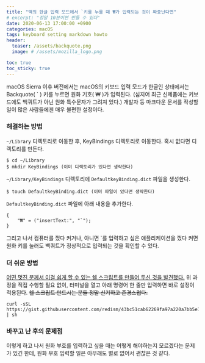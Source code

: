 ```yaml
---
title: "맥의 한글 입력 모드에서 `키를 누를 때 ₩가 입력되는 것이 짜증난다면"
# excerpt: "정말 10분이면 만들 수 있다"
date: 2020-06-13 17:00:00 +0900
categories: macOS
tags: keyboard setting markdown howto
header:
  teaser: /assets/backquote.png
  image: # /assets/mozilla_logo.png 

toc: true  
toc_sticky: true 
---
```


macOS Sierra 이후 버전에서는 macOS의 키보드 입력 모드가 한글인 상태에서는 Backquote( ` ) 키를 누르면 원화 기호( ₩ )가 입력된다. (심지어 최근 신제품에는 키보드에도 백쿼트가 아닌 원화 특수문자가 그려져 있다.) 개발자 등 마크다운 문서를 작성할 일이 많은 사람들에겐 매우 불편한 설정이다.

### 해결하는 방법
`~/Library` 디렉토리로 이동한 후, KeyBindings 디렉토리로 이동한다. 혹시 없다면 디렉토리를 만든다.

~~~
$ cd ~/Library
$ mkdir KeyBindings (이미 디렉토리가 있다면 생략한다)
~~~

`~/Library/KeyBindings` 디렉토리에 `DefaultkeyBinding.dict` 파일을 생성한다.

~~~
$ touch DefaultkeyBinding.dict (이미 파일이 있다면 생략한다)
~~~

`DefaultkeyBinding.dict` 파일에 아래 내용을 추가한다.

~~~
{
    "₩" = ("insertText:", "`");
}
~~~

그리고 나서 컴퓨터를 껐다 켜거나, 아니면 `를 입력하고 싶은 애플리케이션을 껐다 켜면 원화 키를 눌러도 백쿼트가 정상적으로 입력되는 것을 확인할 수 있다.

### 더 쉬운 방법
[어떤 멋진 분께서 이걸 쉽게 할 수 있는 쉘 스크립트를 만들어 두신 것을 발견했다.](https://gist.github.com/redism/43bc51cab62269fa97a220a7bb5e1103) 위 과정을 직접 수행할 필요 없이, 터미널을 열고 아래 명령어 한 줄만 입력하면 바로 설정이 적용된다. <del>쉘 스크립트 만드시는 분들 정말 신기하고 존경스럽다.</del>

~~~
curl -sSL https://gist.githubusercontent.com/redism/43bc51cab62269fa97a220a7bb5e1103/raw/0d55b37b60e0e0bd3d0d7f53995de0a722f9820c/kr_won_to_backquote.sh | sh
~~~

### 바꾸고 난 후의 문제점
이렇게 하고 나서 원화 부호를 입력하고 싶을 때는 어떻게 해야하는지 모르겠다는 문제가 있긴 한데, 원화 부호 입력할 일은 아무래도 별로 없어서 괜찮은 것 같다.